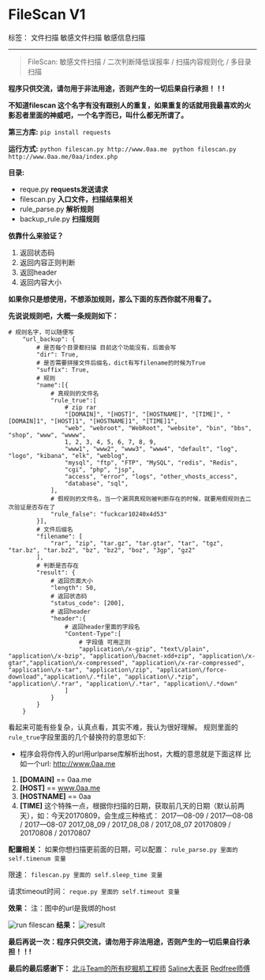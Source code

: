 # FileScan V1

标签： 文件扫描 敏感文件扫描 敏感信息扫描

---
> FileScan: 敏感文件扫描 / 二次判断降低误报率 / 扫描内容规则化 / 多目录扫描

**程序只供交流，请勿用于非法用途，否则产生的一切后果自行承担！！!**

**不知道filescan 这个名字有没有跟别人的重复，如果重复的话就用我最喜欢的火影忍者里面的神威吧，一个名字而已，叫什么都无所谓了。**

**第三方库:** 
`pip install requests`

**运行方式:** 
`python filescan.py http://www.0aa.me `
`python filescan.py http://www.0aa.me/0aa/index.php`

**目录:** 
 - reque.py **requests发送请求**
 - filescan.py **入口文件，扫描结果相关**
 - rule_parse.py **解析规则**
 - backup_rule.py **扫描规则**

**依靠什么来验证？**
1. 返回状态码
2. 返回内容正则判断
3. 返回header
4. 返回内容大小

**如果你只是想使用，不想添加规则，那么下面的东西你就不用看了。**

**先说说规则吧，大概一条规则如下：**


    # 规则名字，可以随便写
        "url_backup": {
            # 是否每个目录都扫描 目前这个功能没有，后面会写
            "dir": True,
            # 是否需要拼接文件后缀名，dict有写filename的时候为True
            "suffix": True,
            # 规则
            "name":[{
                # 真规则的文件名
                "rule_true":[
                    # zip rar
                    "[DOMAIN]", "[HOST]", "[HOSTNAME]", "[TIME]", "[DOMAIN]1", "[HOST]1", "[HOSTNAME]1", "[TIME]1",
                    "web", "webroot", "WebRoot", "website", "bin", "bbs", "shop", "www", "wwww",
                    1, 2, 3, 4, 5, 6, 7, 8, 9,
                    "www1", "www2", "www3", "www4", "default", "log", "logo", "kibana", "elk", "weblog",
                    "mysql", "ftp", "FTP", "MySQL", "redis", "Redis",
                    "cgi", "php", "jsp",
                    "access", "error", "logs", "other_vhosts_access",
                    "database", "sql",
                ],
                # 假规则的文件名，当一个漏洞真规则被判断存在的时候，就要用假规则去二次验证是否存在了
                "rule_false": "fuckcar10240x4d53"
            }],
            # 文件后缀名
            "filename": [
                "rar", "zip", "tar.gz", "tar.gtar", "tar", "tgz", "tar.bz", "tar.bz2", "bz", "bz2", "boz", "3gp", "gz2"
            ],
            # 判断是否存在
            "result": {
                # 返回页面大小
                "length": 50,
                # 返回状态码
                "status_code": [200],
                # 返回header
                "header":{
                    # 返回header里面的字段名
                    "Content-Type":[
                        # 字段值 可用正则
                        "application\/x-gzip", "text\/plain", "application\/x-bzip", "application\/bacnet-xdd+zip", "application\/x-gtar","application\/x-compressed", "application\/x-rar-compressed", "application\/x-tar", "application\/zip", "application\/force-download","application\/.*file", "application\/.*zip", "application\/.*rar", "application\/.*tar", "application\/.*down"
                    ]
                }
            }
        }


看起来可能有些复杂，认真点看，其实不难，我认为很好理解。
规则里面的`rule_true`字段里面的几个替换符的意思如下:
- 程序会将你传入的url用urlparse库解析出host，大概的意思就是下面这样
比如一个url: http://www.0aa.me
 1. **[DOMAIN]**   == 0aa.me
 2. **[HOST]**     == www.0aa.me
 3. **[HOSTNAME]** == 0aa
 4. **[TIME]** 这个特殊一点，根据你扫描的日期，获取前几天的日期（默认前两天），如：今天20170809，会生成三种格式：
2017—08-09 / 2017—08-08 / 2017—08-07
2017_08_09 / 2017_08_08 / 2017_08_07
20170809 / 20170808 / 20170807

**配置相关：**
如果你想扫描更前面的日期，可以配置：
`rule_parse.py 里面的 self.timenum 变量`

限速：
`filescan.py 里面的 self.sleep_time 变量`

请求timeout时间：
`reque.py 里面的 self.timeout 变量`

**效果：**
注：图中的url是我绑的host

![run filescan][1]
**结果：**
![result][2]

**最后再说一次：程序只供交流，请勿用于非法用途，否则产生的一切后果自行承担！！!**

**最后的最后感谢下：**
[北斗Team的所有挖掘机工程师][3]
[Saline大表哥][4]
[Redfree师傅][5]


  [1]: http://www.0aa.me/usr/uploads/2017/08/1738764841.png
  [2]: http://www.0aa.me/usr/uploads/2017/08/4102254597.png
  [3]: https://secboom.com/
  [4]: http://0cx.cc/
  [5]: http://py4.me/blog/
